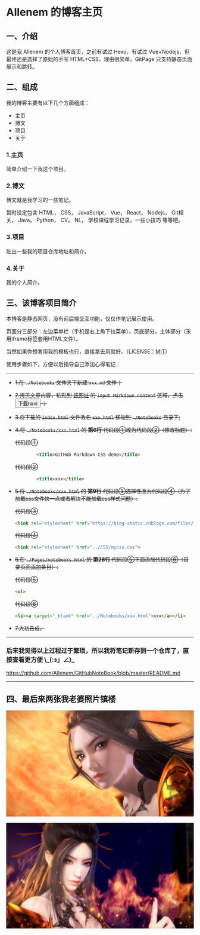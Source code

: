 # Allenem 的博客主页

## 一、介绍

这是我 Allenem 的个人博客首页，之前有试过 Hexo，有试过 Vue+Nodejs，但最终还是选择了原始的手写 HTML+CSS，理由很简单，GitPage 只支持静态页面展示和跳转。

## 二、组成

我的博客主要有以下几个方面组成：

- 主页
- 博文
- 项目
- 关于

### 1.主页

简单介绍一下我这个项目。

### 2.博文

博文就是我学习的一些笔记。

暂时设定包含 HTML， CSS， JavaScript， Vue， React， Nodejs， Git相关， Java， Python， CV， NL， 学校课程学习记录，一些小技巧 等等吧。

### 3.项目

贴出一些我的项目仓库地址和简介。

### 4.关于

我的个人简介。

## 三、该博客项目简介

本博客是静态网页，没有前后端交互功能，仅仅作笔记展示使用。

页面分三部分：左边菜单栏（手机是右上角下拉菜单），页底部分，主体部分（采用iframe标签套用HTML文件）。

当然如果你想套用我的模板也行，直接拿去用就好。（LICENSE：[MIT](./LICENSE)）

使用步骤如下，方便以后指导自己添加心得笔记：

---

- ~~1.在 `./Notebooks` 文件夹下新建 `xxx.md` 文件；~~
- ~~2.拷贝文章内容，粘贴到 [该网址](https://allenem.github.io/md2HtmlOrPdf/index.html) 的 `input Markdown content` 区域，点击 <button> 下载html </button> ；~~
- ~~3.将下载的 `index.html` 文件改名 `xxx.html` 移动到 `./Notebooks` 目录下;~~
- ~~4.将 `./Notebooks/xxx.html` 的 **第6行** 代码段①改为代码段②（修改标题）:~~

    ~~代码段①~~
    ```html
            <title>GitHub Markdown CSS demo</title>
    ```
    ~~代码段②~~
    ```html
            <title>xxx</title>
    ```
- ~~5.将 `./Notebooks/xxx.html` 的 **第9行** 代码段③选择性改为代码段④（为了加载css文件快一点或者解决不能加载css样式问题）:~~

    ~~代码段③~~
    ```html
    <link rel="stylesheet" href="https://blog-static.cnblogs.com/files/allenem/mycss.css">
    ```
    ~~代码段④~~
    ```html
    <link rel="stylesheet" href="../CSS/mycss.css">
    ```
- ~~6.在 `./Pages/notebooks.html` 的 **第28行** 代码段⑤下面添加代码段⑥（目录页面添加条目）:~~

    ~~代码段⑤~~
    ```html
    <ul>
    ```
    ~~代码段⑥~~
    ```html
    <li><a target="_blank" href="../Notebooks/xxx.html">xxx</a></li>
    ```
- ~~7.大功告成。~~

---

<h3>后来我觉得以上过程过于繁琐，所以我将笔记新存到一个仓库了，直接查看更方便 \_(:з」∠)_</h3>

https://github.com/Allenem/GitHubNoteBook/blob/master/README.md

---

## 四、最后来两张我老婆照片镇楼

![焰灵姬5](./img/焰灵姬5.jpg)

![焰灵姬3](./img/焰灵姬3.jpg)